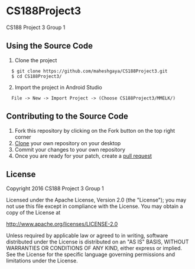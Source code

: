 # CS188Project3
CS188 Project 3 Group 1

## Using the Source Code
1. Clone the project 

  ```
    $ git clone https://github.com/maheshgaya/CS188Project3.git
    $ cd CS188Project3/
  ```
2. Import the project in Android Studio

  ```
    File -> New -> Import Project -> (Choose CS188Project3/MMELK/)
  ```

## Contributing to the Source Code
1. Fork this repository by clicking on the Fork button on the top right corner
2. [Clone](https://help.github.com/articles/cloning-a-repository/) your own repository on your desktop
3. Commit your changes to your own repository
4. Once you are ready for your patch, create a [pull request](https://yangsu.github.io/pull-request-tutorial/)

## License

  Copyright 2016 CS188 Project 3 Group 1

Licensed under the Apache License, Version 2.0 (the "License"); you may not use this file except in compliance with the License. You may obtain a copy of the License at

http://www.apache.org/licenses/LICENSE-2.0

Unless required by applicable law or agreed to in writing, software distributed under the License is distributed on an "AS IS" BASIS, WITHOUT WARRANTIES OR CONDITIONS OF ANY KIND, either express or implied. See the License for the specific language governing permissions and limitations under the License.


